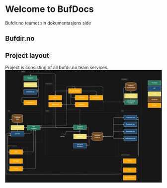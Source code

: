 # Welcome to BufDocs

Bufdir.no teamet sin dokumentasjons side

## Bufdir.no



## Project layout

Project is consisting of all bufdir.no team services.
![Bufdir.no diagram](images/image.png)
